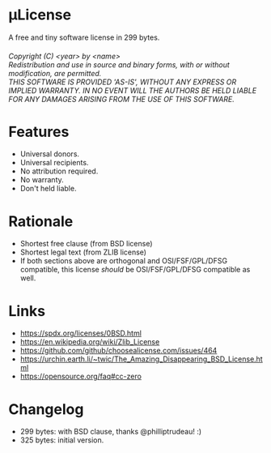 # μLicense

A free and tiny software license in 299 bytes.

<h6>
Copyright (C) &lt;year&gt; by &lt;name&gt;<br/>
Redistribution and use in source and binary forms, with or without modification, are permitted.</br>
THIS SOFTWARE IS PROVIDED 'AS-IS', WITHOUT ANY EXPRESS OR IMPLIED WARRANTY. IN NO EVENT WILL THE AUTHORS BE HELD LIABLE FOR ANY DAMAGES ARISING FROM THE USE OF THIS SOFTWARE.
</h6>

# Features
- Universal donors.
- Universal recipients.
- No attribution required. 
- No warranty. 
- Don't held liable.

# Rationale
- Shortest free clause (from BSD license)
- Shortest legal text (from ZLIB license)
- If both sections above are orthogonal and OSI/FSF/GPL/DFSG compatible, this license *should* be OSI/FSF/GPL/DFSG compatible as well.

# Links
- https://spdx.org/licenses/0BSD.html
- https://en.wikipedia.org/wiki/Zlib_License
- https://github.com/github/choosealicense.com/issues/464
- https://urchin.earth.li/~twic/The_Amazing_Disappearing_BSD_License.html
- https://opensource.org/faq#cc-zero

# Changelog
- 299 bytes: with BSD clause, thanks @philliptrudeau! :)
- 325 bytes: initial version.
